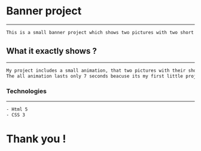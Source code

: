 # Banner project
---

```sh
This is a small banner project which shows two pictures with two short headlines.
```

## What it exactly shows ?
***

```sh
My project includes a small animation, that two pictures with their short headlines display one one by one.
The all animation lasts only 7 seconds beacuse its my first little project which I pushed here for my studying.
```

### Technologies
---

```sh
- Html 5
- CSS 3
```

# Thank you !
